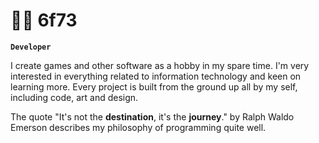 # 🧙‍♂️ 6f73

**`Developer`**

I create games and other software as a hobby in my spare time. I'm very interested in everything related to information technology and keen on learning more. Every project is built from the ground up all by my self, including code, art and design.

The quote "It's not the **destination**, it's the **journey**." by Ralph Waldo Emerson describes my philosophy of programming quite well.



<!--
**6f73/6f73** is a ✨ _special_ ✨ repository because its `README.md` (this file) appears on your GitHub profile.

Here are some ideas to get you started:

- 🔭 I’m currently working on ...
- 🌱 I’m currently learning ...
- 👯 I’m looking to collaborate on ...
- 🤔 I’m looking for help with ...
- 💬 Ask me about ...
- 📫 How to reach me: ...
- 😄 Pronouns: ...
- ⚡ Fun fact: ...
-->
